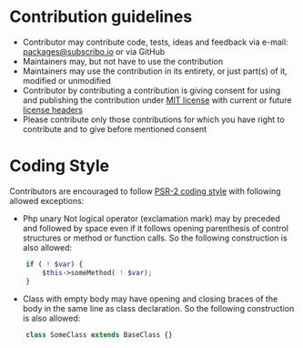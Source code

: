 # Contribution guidelines

- Contributor may contribute code, tests, ideas and feedback via e-mail: packages@subscribo.io or via GitHub
- Maintainers may, but not have to use the contribution
- Maintainers may use the contribution in its entirety, or just part(s) of it, modified or unmodified
- Contributor by contributing a contribution is giving consent for using and publishing the contribution under [MIT license](http://opensource.org/licenses/MIT) with current or future [license headers](LICENSE.md)
- Please contribute only those contributions for which you have right to contribute and to give before mentioned consent

# Coding Style

Contributors are encouraged to follow [PSR-2 coding style](http://www.php-fig.org/psr/psr-2) with following allowed exceptions:

- Php unary Not logical operator (exclamation mark) may by preceded and followed by space even if it follows opening parenthesis of control structures or method or function calls.
  So the following construction is also allowed:

```php
    if ( ! $var) {
        $this->someMethod( ! $var);
    }
```

- Class with empty body may have opening and closing braces of the body in the same line as class declaration.
  So the following construction is also allowed:

```php
    class SomeClass extends BaseClass {}
```
